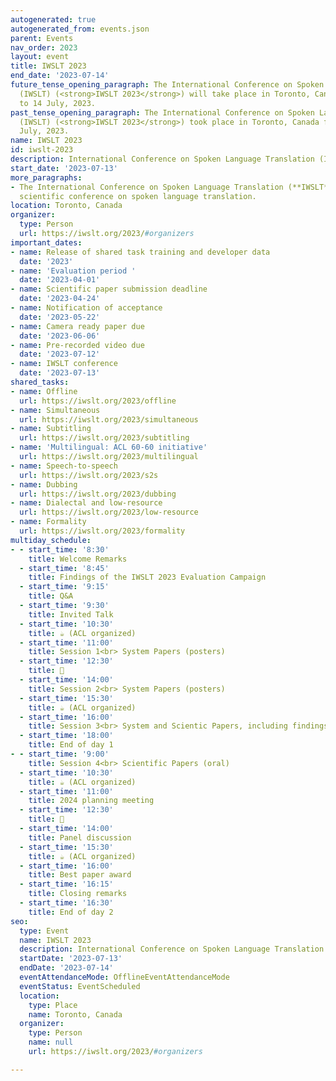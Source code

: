 ```yaml
---
autogenerated: true
autogenerated_from: events.json
parent: Events
nav_order: 2023
layout: event
title: IWSLT 2023
end_date: '2023-07-14'
future_tense_opening_paragraph: The International Conference on Spoken Language Translation
  (IWSLT) (<strong>IWSLT 2023</strong>) will take place in Toronto, Canada from 13
  to 14 July, 2023.
past_tense_opening_paragraph: The International Conference on Spoken Language Translation
  (IWSLT) (<strong>IWSLT 2023</strong>) took place in Toronto, Canada from 13 to 14
  July, 2023.
name: IWSLT 2023
id: iwslt-2023
description: International Conference on Spoken Language Translation (IWSLT)
start_date: '2023-07-13'
more_paragraphs:
- The International Conference on Spoken Language Translation (**IWSLT**) is an annual
  scientific conference on spoken language translation.
location: Toronto, Canada
organizer:
  type: Person
  url: https://iwslt.org/2023/#organizers
important_dates:
- name: Release of shared task training and developer data
  date: '2023'
- name: 'Evaluation period '
  date: '2023-04-01'
- name: Scientific paper submission deadline
  date: '2023-04-24'
- name: Notification of acceptance
  date: '2023-05-22'
- name: Camera ready paper due
  date: '2023-06-06'
- name: Pre-recorded video due
  date: '2023-07-12'
- name: IWSLT conference
  date: '2023-07-13'
shared_tasks:
- name: Offline
  url: https://iwslt.org/2023/offline
- name: Simultaneous
  url: https://iwslt.org/2023/simultaneous
- name: Subtitling
  url: https://iwslt.org/2023/subtitling
- name: 'Multilingual: ACL 60-60 initiative'
  url: https://iwslt.org/2023/multilingual
- name: Speech-to-speech
  url: https://iwslt.org/2023/s2s
- name: Dubbing
  url: https://iwslt.org/2023/dubbing
- name: Dialectal and low-resource
  url: https://iwslt.org/2023/low-resource
- name: Formality
  url: https://iwslt.org/2023/formality
multiday_schedule:
- - start_time: '8:30'
    title: Welcome Remarks
  - start_time: '8:45'
    title: Findings of the IWSLT 2023 Evaluation Campaign
  - start_time: '9:15'
    title: Q&A
  - start_time: '9:30'
    title: Invited Talk
  - start_time: '10:30'
    title: ☕️ (ACL organized)
  - start_time: '11:00'
    title: Session 1<br> System Papers (posters)
  - start_time: '12:30'
    title: 🍴
  - start_time: '14:00'
    title: Session 2<br> System Papers (posters)
  - start_time: '15:30'
    title: ☕️ (ACL organized)
  - start_time: '16:00'
    title: Session 3<br> System and Scientic Papers, including findings of ACL (posters)
  - start_time: '18:00'
    title: End of day 1
- - start_time: '9:00'
    title: Session 4<br> Scientific Papers (oral)
  - start_time: '10:30'
    title: ☕️ (ACL organized)
  - start_time: '11:00'
    title: 2024 planning meeting
  - start_time: '12:30'
    title: 🍴
  - start_time: '14:00'
    title: Panel discussion
  - start_time: '15:30'
    title: ☕️ (ACL organized)
  - start_time: '16:00'
    title: Best paper award
  - start_time: '16:15'
    title: Closing remarks
  - start_time: '16:30'
    title: End of day 2
seo:
  type: Event
  name: IWSLT 2023
  description: International Conference on Spoken Language Translation (IWSLT)
  startDate: '2023-07-13'
  endDate: '2023-07-14'
  eventAttendanceMode: OfflineEventAttendanceMode
  eventStatus: EventScheduled
  location:
    type: Place
    name: Toronto, Canada
  organizer:
    type: Person
    name: null
    url: https://iwslt.org/2023/#organizers

---
```


